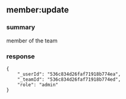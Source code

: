 ## member:update

### summary
member of the team

### response
```
{
    "_userId": "536c834d26faf71918b774ea",
    "_teamId": "536c834d26faf71918b774ed",
    "role": "admin"
}
```

